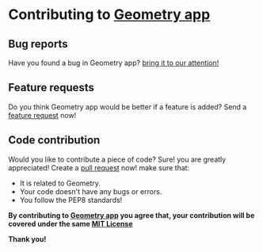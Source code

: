 # Contributing to [Geometry app](https://github.com/Jothin-kumar/Geometry-app)
## Bug reports
Have you found a bug in Geometry app? [bring it to our attention!](https://github.com/Jothin-kumar/Geometry-app/issues/new?assignees=&labels=&template=bug_report.md&title=)  
## Feature requests
Do you think Geometry app would be better if a feature is added? Send a [feature request](https://github.com/Jothin-kumar/Geometry-app/issues/new?assignees=&labels=&template=feature_request.md&title=) now!  
## Code contribution
Would you like to contribute a piece of code? Sure! you are greatly appreciated! Create a [pull request](https://github.com/Jothin-kumar/Geometry-app/pulls) now! make sure that:
 - It is related to Geometry.
 - Your code doesn't have any bugs or errors.
 - You follow the PEP8 standards!  

**By contributing to [Geometry app](https://github.com/Jothin-kumar/Geometry-app) you agree that, your contribution will be covered under the same [MIT License](https://github.com/Jothin-kumar/Geometry-app/blob/master/LICENSE)**

**Thank you!**

